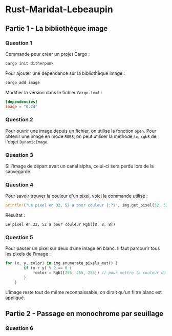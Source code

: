 # Rust-Maridat-Lebeaupin

## Partie 1 - La bibliothèque image

### Question 1


Commande pour créer un projet Cargo :

```sh
cargo init ditherpunk
```

Pour ajouter une dépendance sur la bibliothèque image :

```sh
cargo add image
```

Modifier la version dans le fichier `Cargo.toml` :
```toml
[dependencies]
image = "0.24"
```


### Question 2

Pour ouvrir une image depuis un fichier, on utilise la fonction `open`. Pour obtenir une image en mode `RGB8`, on peut utiliser la méthode `to_rgb8` de l'objet `DynamicImage`.

	
### Question 3

Si l'image de départ avait un canal alpha, celui-ci sera perdu lors de la sauvegarde.

### Question 4

Pour savoir trouver la couleur d'un pixel, voici la commande utilisé :
```rs
println!("Le pixel en 32, 52 a pour couleur {:?}", img.get_pixel(32, 52));
```

Résultat :
```
Le pixel en 32, 52 a pour couleur Rgb([8, 8, 8])
```

### Question 5

Pour passer un pixel sur deux d’une image en blanc. Il faut parcourir tous les pixels de l'image :
```rs
for (x, y, color) in img.enumerate_pixels_mut() {
        if (x + y) % 2 == 0 {
            *color = Rgb([255, 255, 255]) // pour mettre la couleur du pixel en blanc
        }
    }
```

L'image reste tout de même reconnaissable, on dirait qu'un filtre blanc est appliqué.

## Partie 2 - Passage en monochrome par seuillage

### Question 6